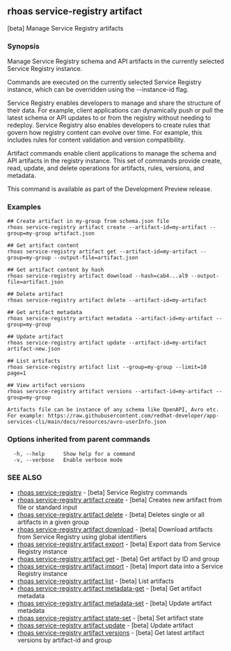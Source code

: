 ## rhoas service-registry artifact

[beta] Manage Service Registry artifacts

### Synopsis

Manage Service Registry schema and API artifacts in the currently selected Service Registry instance.

Commands are executed on the currently selected Service Registry instance, which can be overridden using the --instance-id flag.

Service Registry enables developers to manage and share the structure of their data.
For example, client applications can dynamically push or pull the latest schema or API updates to or from the registry without needing to redeploy.
Service Registry also enables developers to create rules that govern how registry content can evolve over time.
For example, this includes rules for content validation and version compatibility.

Artifact commands enable client applications to manage the schema and API artifacts in the registry instance.
This set of commands provide create, read, update, and delete operations for artifacts, rules, versions, and metadata.

This command is available as part of the Development Preview release.


### Examples

```
## Create artifact in my-group from schema.json file
rhoas service-registry artifact create --artifact-id=my-artifact --group=my-group artifact.json

## Get artifact content
rhoas service-registry artifact get --artifact-id=my-artifact --group=my-group --output-file=artifact.json

## Get artifact content by hash
rhoas service-registry artifact download --hash=cab4...al9 --output-file=artifact.json

## Delete artifact
rhoas service-registry artifact delete --artifact-id=my-artifact

## Get artifact metadata
rhoas service-registry artifact metadata --artifact-id=my-artifact --group=my-group

## Update artifact
rhoas service-registry artifact update --artifact-id=my-artifact artifact-new.json

## List artifacts
rhoas service-registry artifact list --group=my-group --limit=10 page=1

## View artifact versions
rhoas service-registry artifact versions --artifact-id=my-artifact --group=my-group

Artifacts file can be instance of any schema like OpenAPI, Avro etc.
For example: https://raw.githubusercontent.com/redhat-developer/app-services-cli/main/docs/resources/avro-userInfo.json

```

### Options inherited from parent commands

```
  -h, --help      Show help for a command
  -v, --verbose   Enable verbose mode
```

### SEE ALSO

* [rhoas service-registry](rhoas_service-registry.md)	 - [beta] Service Registry commands
* [rhoas service-registry artifact create](rhoas_service-registry_artifact_create.md)	 - [beta] Creates new artifact from file or standard input
* [rhoas service-registry artifact delete](rhoas_service-registry_artifact_delete.md)	 - [beta] Deletes single or all artifacts in a given group
* [rhoas service-registry artifact download](rhoas_service-registry_artifact_download.md)	 - [beta] Download artifacts from Service Registry using global identifiers
* [rhoas service-registry artifact export](rhoas_service-registry_artifact_export.md)	 - [beta] Export data from Service Registry instance
* [rhoas service-registry artifact get](rhoas_service-registry_artifact_get.md)	 - [beta] Get artifact by ID and group
* [rhoas service-registry artifact import](rhoas_service-registry_artifact_import.md)	 - [beta] Import data into a Service Registry instance
* [rhoas service-registry artifact list](rhoas_service-registry_artifact_list.md)	 - [beta] List artifacts
* [rhoas service-registry artifact metadata-get](rhoas_service-registry_artifact_metadata-get.md)	 - [beta] Get artifact metadata
* [rhoas service-registry artifact metadata-set](rhoas_service-registry_artifact_metadata-set.md)	 - [beta] Update artifact metadata
* [rhoas service-registry artifact state-set](rhoas_service-registry_artifact_state-set.md)	 - [beta] Set artifact state
* [rhoas service-registry artifact update](rhoas_service-registry_artifact_update.md)	 - [beta] Update artifact
* [rhoas service-registry artifact versions](rhoas_service-registry_artifact_versions.md)	 - [beta] Get latest artifact versions by artifact-id and group

